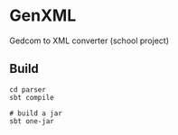 # GenXML

Gedcom to XML converter (school project)

## Build

    cd parser
    sbt compile

    # build a jar
    sbt one-jar
